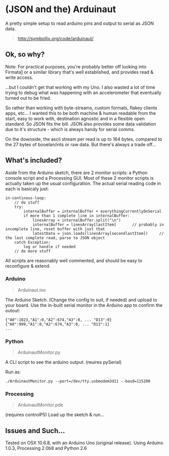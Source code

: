 (JSON and the) Arduinaut
========================

A pretty simple setup to read arduino pins and output to serial as JSON data.

> http://symbollix.org/code/arduinaut/

## Ok, so why?

Note: For practical purposes, you're probably better off looking into Firmata[1] or a
similar library that's well established, and provides read & write access.

...but I couldn't get that working with my Uno.
I also wasted a lot of time trying to debug what was happening with an accelerometer that
eventually turned out to be fried.

So rather than working with byte-streams, custom formats, flakey clients apps, etc...
I wanted this to be both machine & human readable from the start, easy to work with,
destination agnostic and in a flexible open standard.
So JSON fits the bill.
JSON also provides some data validation due to it's structure - which is always handy
for serial comms.

On the downside, the ascii stream per read is up to 164 bytes, compared to the 27 bytes
of booelan/ints or raw data. But there's always a trade off...


## What's included?

Aside from the Arduino sketch, there are 2 monitor scripts: a Python console script
and a Processing GUI. Most of these 2 monitor scripts is actually taken up the usual 
configuration.
The actual serial reading code in each is basicaly just:

	in-continous-loop:
		// do stuff		
		try:
			internalBuffer = internalBuffer + everythingCurrentlyOnSerial
			if more than 1 complete line in internalBuffer:
				linesArray = internalBuffer.split("\n")		
				internalBuffer = linesArray[lastItem]	    // probably in incomplete line, reset buffer with just that
				latestData = json.loads(linesArray[secondlastItem])		// the last complete read, parse to JSON object
		catch Exception:
			log or handle if needed			
		// do more stuff


All scripts are reasonably well commented, and should be easy to reconfigure & extend.

### Arduino

> Arduinaut.ino

The Arduino Sketch.
(Change the config to suit, if needed) and upload to your board.
Use the in-built serial monitor in the Arduino app to confirm the outout:

	{"A0":1023,"A1":0,"A2":674,"A3":0, ... "D13":0}
	{"A0":999,"A1":0,"A2":674,"A3":0, ... "D13":1}
	...

### Python

> ArduinautMonitor.py

A CLI script to see the arduino output.
(reuires pySerial)

Run as:

	./ArduinautMonitor.py --port=/dev/tty.usbmodem3d11 --baud=115200


### Processing

> ArduinautMonitor.pde

(requires controlP5)
Load up the sketch & run...


## Issues and Such...

Tested on OSX 10.6.8, with an Arduino Uno (original release).
Using Arduino 1.0.3, Processing 2.0b8 and Python 2.6



[1]: http://firmata.org/wiki/Main_Page
